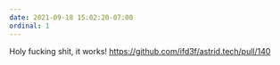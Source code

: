 ```yaml
---
date: 2021-09-18 15:02:20-07:00
ordinal: 1
---
```


Holy fucking shit, it works! https://github.com/ifd3f/astrid.tech/pull/140
